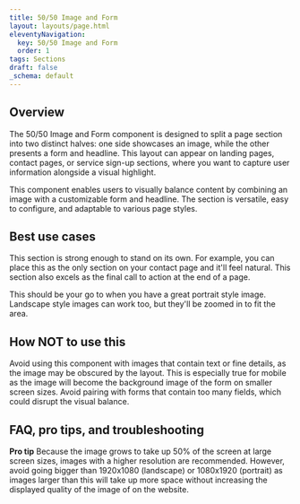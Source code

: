 ```yaml
---
title: 50/50 Image and Form
layout: layouts/page.html
eleventyNavigation:
  key: 50/50 Image and Form
  order: 1
tags: Sections
draft: false
_schema: default
---
```

## Overview
The 50/50 Image and Form component is designed to split a page section into two distinct halves: one side showcases an image, while the other presents a form and headline. This layout can appear on landing pages, contact pages, or service sign-up sections, where you want to capture user information alongside a visual highlight.

This component enables users to visually balance content by combining an image with a customizable form and headline. The section is versatile, easy to configure, and adaptable to various page styles.

## Best use cases
This section is strong enough to stand on its own. For example, you can place this as the only section on your contact page and it'll feel natural. This section also excels as the final call to action at the end of a page. 

This should be your go to when you have a great portrait style image. Landscape style images can work too, but they'll be zoomed in to fit the area.

## How **NOT** to use this
Avoid using this component with images that contain text or fine details, as the image may be obscured by the layout. This is especially true for mobile as the image will become the background image of the form on smaller screen sizes. Avoid pairing with forms that contain too many fields, which could disrupt the visual balance.

## FAQ, pro tips, and troubleshooting
**Pro tip**
Because the image grows to take up 50% of the screen at large screen sizes, images with a higher resolution are recommended. However, avoid going bigger than 1920x1080 (landscape) or 1080x1920 (portrait) as images larger than this will take up more space without increasing the displayed quality of the image of on the website.


